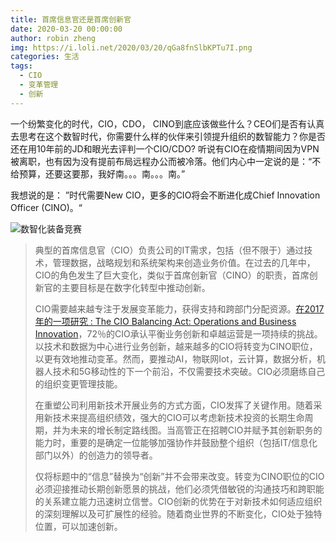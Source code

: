 ```yaml
---
title: 首席信息官还是首席创新官
date: 2020-03-20 00:00:00
author: robin zheng
img: https://i.loli.net/2020/03/20/qGa8fnSlbKPTu7I.png
categories: 生活
tags:
  - CIO
  - 变革管理
  - 创新
---
```


一个纷繁变化的时代，CIO，CDO， CINO到底应该做些什么？CEO们是否有认真去思考在这个数智时代，你需要什么样的伙伴来引领提升组织的数智能力？你是否还在用10年前的JD和眼光去评判一个CIO/CDO? 听说有CIO在疫情期间因为VPN被离职，也有因为没有提前布局远程办公而被冷落。他们内心中一定说的是：“不给预算，还要这要那，我好南。。。南。。。南。” 

我想说的是： ”时代需要New CIO，更多的CIO将会不断进化成Chief Innovation Officer (CINO)。“

![数智化装备竞赛](https://i.loli.net/2020/03/20/UnjzQWYxo5r8ytO.png)

> 典型的首席信息官（CIO）负责公司的IT需求，包括（但不限于）通过技术，管理数据，战略规划和系统架构来创造业务价值。在过去的几年中，CIO的角色发生了巨大变化，类似于首席创新官（CINO）的职责，首席创新官的主要目标是在数字化转型中推动创新。
>
> CIO需要越来越专注于发展变革能力，获得支持和跨部门分配资源。[在2017年的一项研究 : The CIO Balancing Act: Operations and Business Innovation](https://hbr.org/webinar/2017/09/the-cio-balancing-act-operations-and-business-innovation)，72％的CIO承认平衡业务创新和卓越运营是一项持续的挑战。以技术和数据为中心进行业务创新，越来越多的CIO将转变为CINO职位，以更有效地推动变革。然而，要推动AI，物联网Iot，云计算，数据分析，机器人技术和5G移动性的下一个前沿，不仅需要技术突破。CIO必须磨练自己的组织变更管理技能。
>
> 在重塑公司利用新技术开展业务的方式方面，CIO发挥了关键作用。随着采用新技术来提高组织绩效，强大的CIO可以考虑新技术投资的长期生命周期，并为未来的增长制定路线图。当高管正在招聘CIO并赋予其创新职务的能力时，重要的是确定一位能够加强协作并鼓励整个组织（包括IT/信息化部门以外）的创造力的领导者。
>
> 仅将标题中的“信息”替换为“创新”并不会带来改变。转变为CINO职位的CIO必须迎接推动长期创新愿景的挑战，他们必须凭借敏锐的沟通技巧和跨职能的关系建立能力迅速树立信誉。CIO创新的优势在于对新技术如何适应组织的深刻理解以及可扩展性的经验。随着商业世界的不断变化，CIO处于独特位置，可以加速创新。









